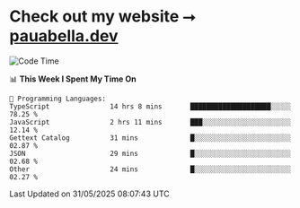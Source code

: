 # Check out my website ⭢ [pauabella.dev](https://pauabella.dev)

<!--START_SECTION:waka-->
![Code Time](http://img.shields.io/badge/Code%20Time-4%2C486%20hrs%2019%20mins-blue)

📊 **This Week I Spent My Time On** 

```text
💬 Programming Languages: 
TypeScript               14 hrs 8 mins       ████████████████████░░░░░   78.25 % 
JavaScript               2 hrs 11 mins       ███░░░░░░░░░░░░░░░░░░░░░░   12.14 % 
Gettext Catalog          31 mins             █░░░░░░░░░░░░░░░░░░░░░░░░   02.87 % 
JSON                     29 mins             █░░░░░░░░░░░░░░░░░░░░░░░░   02.68 % 
Other                    24 mins             █░░░░░░░░░░░░░░░░░░░░░░░░   02.27 % 
```


 Last Updated on 31/05/2025 08:07:43 UTC
<!--END_SECTION:waka-->

